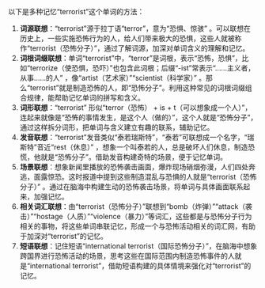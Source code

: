 以下是多种记忆“terrorist”这个单词的方法：
1. **词源联想**：“terrorist”源于拉丁语“terror”，意为“恐惧、惊骇” 。可以联想在历史上，一些实施恐怖行为的人，给人们带来极大的恐惧，这些人就被称作“terrorist（恐怖分子）”，通过了解词源，加深对单词含义的理解和记忆。
2. **词根词缀联想**：单词“terrorist”中，“terror”是词根，表示“恐怖，恐惧”，比如“terrorize（使恐惧，恐吓）”也包含此词根；后缀“-ist”常表示“……主义者，从事……的人” ，像“artist（艺术家）”“scientist（科学家）” 。那么“terrorist”就是制造恐怖的人，即“恐怖分子”。利用这种常见的词根词缀组合规律，能帮助记忆单词的拼写和含义。
3. **词形联想**：“terrorist” 形似“terror（恐怖） + is + t（可以想象成一个人）”，连起来就像是“恐怖的事情发生，是这个人（做的）”，这个人就是“恐怖分子”，通过这样拆分词形，把单词与含义建立有趣的联系，辅助记忆。
4. **发音联想**：“terrorist”发音类似“泰若瑞斯特”，“泰若”可联想成一个名字，“瑞斯特”音近“rest（休息）” ，想象一个叫泰若的人，总是破坏人们休息，制造恐慌，他就是“恐怖分子”。借助发音构建奇特的场景，便于记忆单词。
5. **场景联想**：想象新闻里播放的恐怖袭击画面，爆炸现场硝烟弥漫，人们四处奔逃，面露惊恐。这时报道中提到这些制造混乱与恐惧的人就是“terrorist（恐怖分子）” 。通过在脑海中构建生动的恐怖袭击场景，将单词与具体画面联系起来，加强记忆。
6. **相关词汇联想**：由“terrorist（恐怖分子）”联想到“bomb（炸弹）”“attack（袭击）”“hostage（人质）”“violence（暴力）”等词汇，这些都是与恐怖分子行为相关的事物，将这些单词串联记忆，形成一个与恐怖活动相关的词汇网，有助于加深对“terrorist”的记忆。
7. **短语联想**：记住短语“international terrorist（国际恐怖分子）”，在脑海中想象跨国界进行恐怖活动的场景，思考这些在国际范围内制造恐怖事件的人就是“international terrorist”，借助短语构建的具体情境来强化对“terrorist”的记忆。 